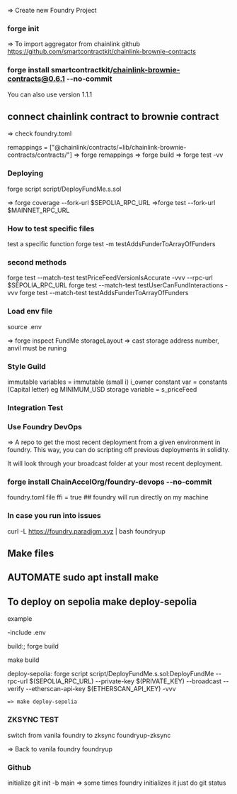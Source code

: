 => Create new Foundry Project 

### forge init 

=> To import aggregator from chainlink github
   https://github.com/smartcontractkit/chainlink-brownie-contracts
 ###  forge install  smartcontractkit/chainlink-brownie-contracts@0.6.1 --no-commit   
 You can also use version  1.1.1

## connect chainlink contract to brownie contract
=> check foundry.toml

remappings = ["@chainlink/contracts/=lib/chainlink-brownie-contracts/contracts/"]
=>  forge remappings 
=> forge build 
=>  forge test -vv

### Deploying 
forge script script/DeployFundMe.s.sol 
 


=> forge coverage --fork-url $SEPOLIA_RPC_URL
 =>forge test --fork-url $MAINNET_RPC_URL 


 ### How to test specific files
 test a specific function forge test -m testAddsFunderToArrayOfFunders
 ### second methods
 forge test --match-test testPriceFeedVersionIsAccurate -vvv --rpc-url $SEPOLIA_RPC_URL
 forge test --match-test testUserCanFundInteractions -vvv 
 forge test --match-test  testAddsFunderToArrayOfFunders
 

### Load env file 
source .env




=> forge inspect FundMe storageLayout 
=> cast storage address number, anvil must be runing



### Style Guild 

immutable variables = immutable (small i) i_owner
constant var  = constants (Capital letter) eg MINIMUM_USD
storage variable = s_priceFeed


### Integration Test 
### Use Foundry DevOps

=> A repo to get the most recent deployment from a given environment in foundry. This way, you can do scripting off previous deployments in solidity.

It will look through your broadcast folder at your most recent deployment.

### forge install ChainAccelOrg/foundry-devops --no-commit

foundry.toml file
ffi = true   ## foundry will run directly on my machine


### In case you run into issues 
curl -L https://foundry.paradigm.xyz | bash
foundryup


## Make files 

## AUTOMATE   sudo apt install make 
## To deploy on sepolia make deploy-sepolia

example 

-include .env

build:; forge build

make build 

deploy-sepolia:
      forge script script/DeployFundMe.s.sol:DeployFundMe --rpc-url $(SEPOLIA_RPC_URL)
	  --private-key $(PRIVATE_KEY) --broadcast --verify --etherscan-api-key $(ETHERSCAN_API_KEY)
	  -vvv

    => make deploy-sepolia 





### ZKSYNC TEST 

switch from vanila foundry to zksync 
foundryup-zksync 

=> Back to vanila foundry
foundryup


### Github

initialize git init -b main
=> some times foundry initializes it just do git status 


